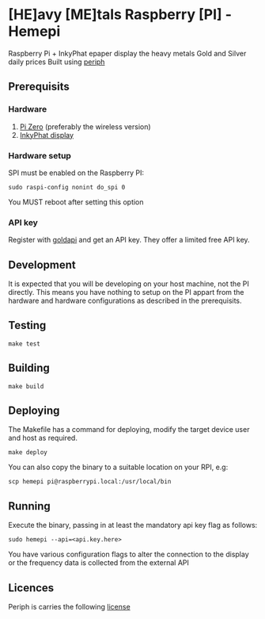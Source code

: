 # [HE]avy [ME]tals Raspberry [PI] - Hemepi

Raspberry Pi + InkyPhat epaper display the heavy metals Gold and Silver daily prices
Built using [periph](https://periph.io/)

## Prerequisits

### Hardware

1. [Pi Zero](https://shop.pimoroni.com/products/raspberry-pi-zero-w) (preferably the wireless version)
2. [InkyPhat display](https://shop.pimoroni.com/products/inky-phat?variant=12549254217811)

### Hardware setup

SPI must be enabled on the Raspberry PI:

```
sudo raspi-config nonint do_spi 0
```

You MUST reboot after setting this option

### API key

Register with [goldapi](https://www.goldapi.io) and get an API key. They offer
a limited free API key.

## Development

It is expected that you will be developing on your host machine, not the PI
directly. This means you have nothing to setup on the PI appart from the
hardware and hardware configurations as described in the prerequisits.
## Testing

```
make test
```

## Building

```
make build
```

## Deploying

The Makefile has a command for deploying, modify the target device user and
host as required.
```
make deploy
```

You can also copy the binary to a suitable location on your RPI, e.g:

```
scp hemepi pi@raspberrypi.local:/usr/local/bin
```

## Running

Execute the binary, passing in at least the mandatory api key flag as follows:

```
sudo hemepi --api=<api.key.here>
```

You have various configuration flags to alter the connection to the display or
the frequency data is collected from the external API

## Licences

Periph is carries the following [license](https://github.com/google/periph/blob/master/LICENSE)
